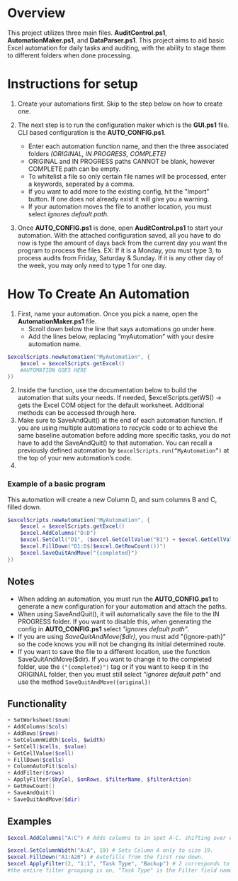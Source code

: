 # Overview
This project utilizes three main files. **AuditControl.ps1**, **AutomationMaker.ps1**, and **DataParser.ps1**. This project aims to aid basic Excel automation for daily tasks and auditing, with the ability to stage them to different folders when done processing.

# Instructions for setup
1. Create your automations first. Skip to the step below on how to create one.

2.	The next step is to run the configuration maker which is the **GUI.ps1** file. CLI based configuration is the **AUTO_CONFIG.ps1**.
    - Enter each automation function name, and then the three associated folders *(ORIGINAL, IN PROGRESS, COMPLETE)*
    - ORIGINAL and IN PROGRESS paths CANNOT be blank, however COMPLETE path can be empty.
    - To whitelist a file so only certain file names will be processed, enter a keywords, seperated by a comma.
    - If you want to add more to the existing config, hit the "Import" button. If one does not already exist it will give you a warning.
    - If your automation moves the file to another location, you must select _ignores default path._
3.	Once **AUTO_CONFIG.ps1** is done, open **AuditControl.ps1** to start your automation. With the attached configuration saved, all you have to do now is type the amount of days back from the current day you want the program to process the files. 
EX: If it is a Monday, you must type 3, to process audits from Friday, Saturday & Sunday.
If it is any other day of the week, you may only need to type 1 for one day.


# How To Create An Automation
1.	First, name your automation. Once you pick a name, open the **AutomationMaker.ps1** file.
    - Scroll down below the line that says automations go under here.
    - Add the lines below, replacing “myAutomation” with your desire automation name.
```powershell
$excelScripts.newAutomation("MyAutomation", {
    $excel = $excelScripts.getExcel()
    #AUTOMATION GOES HERE
})
```
2.	Inside the function, use the documentation below to build the automation that suits your needs. If needed, 
$excelScripts.getWS() -> gets the Excel COM object for the default worksheet. Additional methods can be accessed through here.
3.	Make sure to SaveAndQuit() at the end of each automation function. If you are using multiple automations to recycle code or to achieve the same baseline automation before adding more specific tasks, you do not have to add the SaveAndQuit() to that automation. You can recall a previously defined automation by `$excelScripts.run(“MyAutomation”)` at the top of your new automation’s code.
4.	
### Example of a basic program
This automation will create a new Column D, and sum columns B and C, filled down.
```powershell
$excelScripts.newAutomation("MyAutomation", {
    $excel = $excelScripts.getExcel()
    $excel.AddColumns("D:D")
    $excel.SetCell("D1", ($excel.GetCellValue("B1") + $excel.GetCellValue("C1")))
    $excel.FillDown("D1:D$($excel.GetRowCount())")
    $excel.SaveQuitAndMove("{completed}")
})
```


## Notes
- When adding an automation, you must run the **AUTO_CONFIG.ps1** to generate a new configuration for your automation and attach the paths. 
- When using SaveAndQuit(), it will automatically save the file to the IN PROGRESS folder. If you want to disable this, when generating the config in **AUTO_CONFIG.ps1** select _"ignores default path"_.
- If you are using _SaveQuitAndMove($dir)_, you must add "{ignore-path}" so the code knows you will not be changing its initial determined route.
- If you want to save the file to a different location, use the function SaveQuitAndMove($dir). If you want to change it to the completed folder, use the `("{completed}")` tag or if you want to keep it in the ORIGINAL folder, then you must still select _"ignores default path"_ and use the method `SaveQuitAndMove({original})`

## Functionality
```powershell
+ SetWorksheet($num)
+ AddColumns($cols)
+ AddRows($rows)
+ SetColumnWidth($cols, $width)
+ SetCell($cells, $value)
+ GetCellValue($cell)
+ FillDown($cells)
+ ColumnAutoFit($cols)
+ AddFilter($rows)
+ ApplyFilter($byCol, $onRows, $filterName, $filterAction)
+ GetRowCount()
+ SaveAndQuit()
+ SaveQuitAndMove($dir)
```
## Examples

```powershell
$excel.AddColumns("A:C") # Adds columns to in spot A-C. shifting over everything to right

$excel.SetColumnWidth("A:A", 19) # Sets Column A only to size 19.
$excel.FillDown("A1:A20") # Autofills from the first row down.
$excel.ApplyFilter(2, "1:1", "Task Type", "Backup") # 2 corresponds to the column that has the filter, "1:1" corresponds to which row
#the entire filter grouping is on, "Task Type" is the Filter field name, and "Backup" is what I want to filter by.
 ```
 

